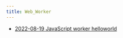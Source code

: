 ```yaml
---
title: Web_Worker
---
```



- [2022-08-19 JavaScript worker helloworld](./../../../../../../d/2022/08/19/JavaScript_worker_helloworld.md)




